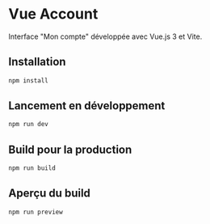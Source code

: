 # Vue Account

Interface "Mon compte" développée avec Vue.js 3 et Vite.

## Installation

```bash
npm install
```

## Lancement en développement

```bash
npm run dev
```

## Build pour la production

```bash
npm run build
```

## Aperçu du build

```bash
npm run preview
```